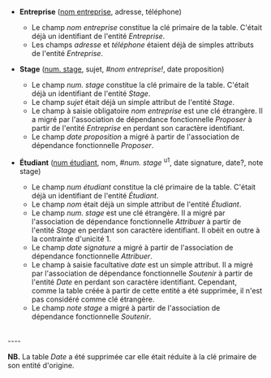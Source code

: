 <!-- Generated by Mocodo 4.0.0 -->

- **Entreprise** (<ins>nom entreprise</ins>, adresse, téléphone)
  - Le champ _nom entreprise_ constitue la clé primaire de la table. C'était déjà un identifiant de l'entité _Entreprise_.
  - Les champs _adresse_ et _téléphone_ étaient déjà de simples attributs de l'entité _Entreprise_.

- **Stage** (<ins>num. stage</ins>, sujet, _#nom entreprise!_, date proposition)
  - Le champ _num. stage_ constitue la clé primaire de la table. C'était déjà un identifiant de l'entité _Stage_.
  - Le champ _sujet_ était déjà un simple attribut de l'entité _Stage_.
  - Le champ à saisie obligatoire _nom entreprise_ est une clé étrangère. Il a migré par l'association de dépendance fonctionnelle _Proposer_ à partir de l'entité _Entreprise_ en perdant son caractère identifiant.
  - Le champ _date proposition_ a migré à partir de l'association de dépendance fonctionnelle _Proposer_.

- **Étudiant** (<ins>num étudiant</ins>, nom, _#num. stage_ <sup>u1</sup>, date signature, date?, note stage)
  - Le champ _num étudiant_ constitue la clé primaire de la table. C'était déjà un identifiant de l'entité _Étudiant_.
  - Le champ _nom_ était déjà un simple attribut de l'entité _Étudiant_.
  - Le champ _num. stage_ est une clé étrangère. Il a migré par l'association de dépendance fonctionnelle _Attribuer_ à partir de l'entité _Stage_ en perdant son caractère identifiant. Il obéit en outre à la contrainte d'unicité 1.
  - Le champ _date signature_ a migré à partir de l'association de dépendance fonctionnelle _Attribuer_.
  - Le champ à saisie facultative _date_ est un simple attribut. Il a migré par l'association de dépendance fonctionnelle _Soutenir_ à partir de l'entité _Date_ en perdant son caractère identifiant. Cependant, comme la table créée à partir de cette entité a été supprimée, il n'est pas considéré comme clé étrangère.
  - Le champ _note stage_ a migré à partir de l'association de dépendance fonctionnelle _Soutenir_.
<br>
----


**NB.** La table _Date_ a été supprimée car elle était réduite à la clé primaire de son entité d'origine.
